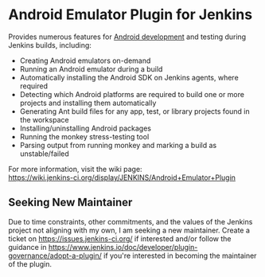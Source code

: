 # Android Emulator Plugin for Jenkins

Provides numerous features for [Android development](http://developer.android.com/) and testing during Jenkins builds, including:

* Creating Android emulators on-demand
* Running an Android emulator during a build
* Automatically installing the Android SDK on Jenkins agents, where required
* Detecting which Android platforms are required to build one or more projects and installing them automatically
* Generating Ant build files for any app, test, or library projects found in the workspace
* Installing/uninstalling Android packages
* Running the monkey stress-testing tool
* Parsing output from running monkey and marking a build as unstable/failed

For more information, visit the wiki page:  
<https://wiki.jenkins-ci.org/display/JENKINS/Android+Emulator+Plugin>

## Seeking New Maintainer
Due to time constraints, other commitments, and the values of the Jenkins project not aligning with my own, I am seeking 
a new maintainer. Create a ticket on https://issues.jenkins-ci.org/ if interested and/or follow the guidance in 
https://www.jenkins.io/doc/developer/plugin-governance/adopt-a-plugin/ if you're interested in becoming the maintainer of the plugin.
